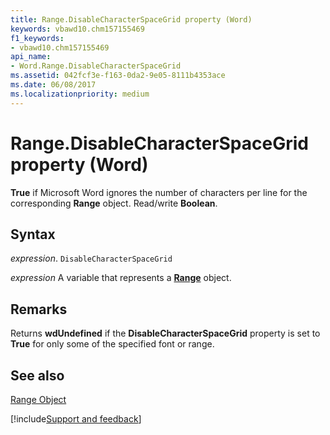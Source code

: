 ```yaml
---
title: Range.DisableCharacterSpaceGrid property (Word)
keywords: vbawd10.chm157155469
f1_keywords:
- vbawd10.chm157155469
api_name:
- Word.Range.DisableCharacterSpaceGrid
ms.assetid: 042fcf3e-f163-0da2-9e05-8111b4353ace
ms.date: 06/08/2017
ms.localizationpriority: medium
---
```



# Range.DisableCharacterSpaceGrid property (Word)

 **True** if Microsoft Word ignores the number of characters per line for the corresponding **Range** object. Read/write **Boolean**.


## Syntax

_expression_. `DisableCharacterSpaceGrid`

_expression_ A variable that represents a **[Range](Word.Range.md)** object.


## Remarks

Returns **wdUndefined** if the **DisableCharacterSpaceGrid** property is set to **True** for only some of the specified font or range.


## See also


[Range Object](Word.Range.md)

[!include[Support and feedback](~/includes/feedback-boilerplate.md)]